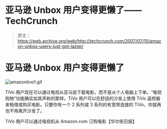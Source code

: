 # 亚马逊 Unbox 用户变得更懒了——TechCrunch

> 原文：<https://web.archive.org/web/http://techcrunch.com/2007/07/10/amazon-unbox-users-just-got-lazier/>

# 亚马逊 Unbox 用户变得更懒了

![amazontivo1.gif](img/380d8836b96c3e994c22d25e6b7ac17f.png)

TiVo 用户现在可以通过电视从亚马逊下载电影，而不是从个人电脑上下单。“电视购物”功能确实如其声称的那样。TiVo 用户可以在舒适的沙发上使用 TiVo 遥控器来租借或购买电影。只要你有一个 2 系列或 3 系列的有宽带连接的 TiVo，你就再也不用离开沙发了。

TiVo 用户可以通过电视机从 Amazon.com 订购电影【华尔街日报】